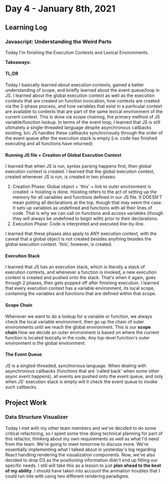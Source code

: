 # Day 4 - January 8th, 2021
## Learning Log
### Javascript: Understanding the Weird Parts
Today I'm finishing the Execution Contexts and Lexical Environments.

**Takeaways:**
#### TL;DR
Today I basically learned about execution contexts, gained a better understanding of scope, and briefly learned about the event queue/loop in JS. I learned about the global execution context as well as the execution contexts that are created on function invocation, how contexts are created via the 2-phase process, and how variables that exist in a particular context are available to contexts that are part of the same lexical environment of the current context. This is done via scope chaining, the primary method of JS variable/function lookup. In terms of the event loop, I learned that JS is still ultimately a single-threaded language despite asynchronous callbacks existing, b/c JS handles these callbacks synchronously through the order of the event queue after the execution stack is empty (i.e. code has finished executing and all functions have returned)

#### Running JS file + Creation of Global Execution Context
I learned that when JS is run, syntax parsing happens first, then global execution context is created.
I learned that the global execution context, created whenever JS is run, is created in two phases:
1. Creation Phase: Global object + 'this' + link to outer environment is created -> hoisting is done. Hoisting refers to the act of setting up the memory
for all variables and functions defined in our JS file. It DOESN'T mean putting all declarations at the top, though that may seem the case. It sets up
variables as undefined and functions with all their lines of code. That is why we can call on functions and access variables (though they will always be undefined to begin with) prior to their declarations. 
2. Execution Phase: Code is interpreted and executed line-by-line.

I learned that these phases also apply to ANY execution context, with the caveat that a global object is not created besides anything besides the global execution context. 'this', however, is created.
#### Execution Stack
I learned that JS has an execution stack, which is literally a stack of execution contexts, and whenever a function is invoked, a new execution context is created and pushed onto the stack. That's when it again, goes through 2 phases, then gets popped off after finishing execution.
I learned that every execution context has a variable environment, its local scope, containing the variables and functions that are defined within that scope. 
#### Scope Chain
Whenever we want to do a lookup for a variable or function, we always check the local variable environment, then go up the chain of outer environments until we reach the global environment. This is our **scope chain**
How we decide an outer environment is based on where the current function is located lexically in the code. Any top-level function's outer environment is the global environment.
#### The Event Queue
JS is a singled-threaded, synchronous language. When dealing with asynchronous callbacks (functions that are 'called back' when some other async event happens), all events are pushed onto the event queue, and only when JS' execution stack is empty will it check the event queue to invoke such callbacks.

## Project Work
### Data Structure Visualizer
Today I met with my other team members and we've decided to do some critical refactoring, so I spent some time doing technical planning for part of this refactor, thinking about my own requirements as well as what I'd need from the team. We're going to meet tomorrow to discuss more. We're essentially implementing what I talked about in yesterday's log regarding React handling rendering the visualization components. Now, we've also decided to drop D3 as the positioning information didn't end up fitting our specific needs. I still will take this as a lesson to just **plan ahead to the best of my ability**. I should have taken into account the animation troubles that I could run into with using two different rendering paradigms.